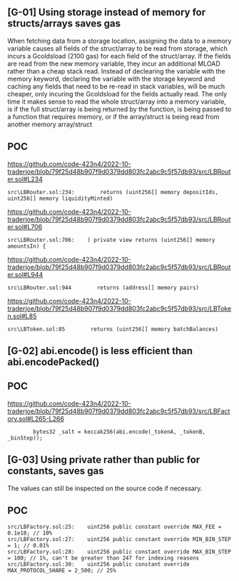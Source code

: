 ## [G-01] Using storage instead of memory for structs/arrays saves gas

When fetching data from a storage location, assigning the data to a memory variable causes all fields of the struct/array to be read from storage, which incurs a Gcoldsload (2100 gas) for each field of the struct/array. 
If the fields are read from the new memory variable, they incur an additional MLOAD rather than a cheap stack read. 
Instead of declearing the variable with the memory keyword, declaring the variable with the storage keyword and caching any fields that need to be re-read in stack variables, will be much cheaper, only incuring the Gcoldsload for the fields actually read. 
The only time it makes sense to read the whole struct/array into a memory variable, is if the full struct/array is being returned by the function, is being passed to a function that requires memory, or if the array/struct is being read from another memory array/struct

## POC

https://github.com/code-423n4/2022-10-traderjoe/blob/79f25d48b907f9d0379dd803fc2abc9c5f57db93/src/LBRouter.sol#L234

```solidity
src\LBRouter.sol:234:        returns (uint256[] memory depositIds, uint256[] memory liquidityMinted)

```

https://github.com/code-423n4/2022-10-traderjoe/blob/79f25d48b907f9d0379dd803fc2abc9c5f57db93/src/LBRouter.sol#L706

```solidity
src\LBRouter.sol:706:    ) private view returns (uint256[] memory amountsIn) {

```


https://github.com/code-423n4/2022-10-traderjoe/blob/79f25d48b907f9d0379dd803fc2abc9c5f57db93/src/LBRouter.sol#L944

```solidity
src\LBRouter.sol:944        returns (address[] memory pairs)

```
https://github.com/code-423n4/2022-10-traderjoe/blob/79f25d48b907f9d0379dd803fc2abc9c5f57db93/src/LBToken.sol#L85

```solidity
src\LBToken.sol:85        returns (uint256[] memory batchBalances)

```

## [G-02]  abi.encode() is less efficient than abi.encodePacked()

## POC

https://github.com/code-423n4/2022-10-traderjoe/blob/79f25d48b907f9d0379dd803fc2abc9c5f57db93/src/LBFactory.sol#L265-L266

```solidity
        bytes32 _salt = keccak256(abi.encode(_tokenA, _tokenB, _binStep));

```

## [G-03] Using private rather than public for constants, saves gas

The values can still be inspected on the source code if necessary.

## POC
```solidity
src/LBFactory.sol:25:    uint256 public constant override MAX_FEE = 0.1e18; // 10%
src/LBFactory.sol:27:    uint256 public constant override MIN_BIN_STEP = 1; // 0.01%
src/LBFactory.sol:28:    uint256 public constant override MAX_BIN_STEP = 100; // 1%, can't be greater than 247 for indexing reasons
src/LBFactory.sol:30:    uint256 public constant override MAX_PROTOCOL_SHARE = 2_500; // 25%

```


